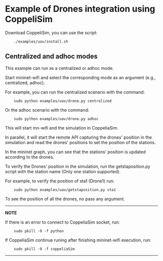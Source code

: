 # Example of Drones integration using CoppeliSim

Download CoppeliSim, you can use the script:

		./examples/uav/install.sh

## Centralized and adhoc modes

This example can run as a centralized or adhoc mode. 

Start mininet-wifi and select the corresponding mode as an argument (e.g., centralized, adhoc). 

For example, you can run the centralized scenario with the command:

		sudo python examples/uav/drone.py centralized

Or the adhoc scenario with the command:

		sudo python examples/uav/drone.py adhoc

This will start mn-wifi and the simulation in CoppeliaSim.

In parallel, it will start the remote API capturing the drones' position in the simulation and read the drones' positions to set the position of the stations.

In the mininet graph, you can see that the stations' position is updated according to the drones.

To verify the Drones' position in the simulation, run the getstaposition.py script with the station name (Only one station supported).

For example, to verify the position of sta1 (Drone1) run:

		sudo python examples/uav/getstaposition.py sta1		

To see the position of all the drones, no pass any argument.


---
**NOTE**

If there is an error to connect to CoppeliaSim socket, run:
		
		sudo pkill -9 -f python

If CoppeliaSim continue runing after finishing mininet-wifi execution, run:

		sudo pkill -9 -f coppeliaSim
---
